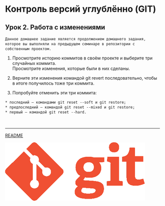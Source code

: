 # Контроль версий углублённо (GIT)
## Урок 2. Работа с изменениями

```
Данное домашнее задание является продолжением домашнего задания, 
которое вы выполняли на предыдущем семинаре в репозитории с собственным проектом.
```

1. Просмотрите историю коммитов в своём проекте и выберите три случайных коммита. <br> Просмотрите изменения, которые были в них сделаны.

2. Верните эти изменения командой git revert последовательно, чтобы в итоге получилось тоже три коммита.

3. Попробуйте отменить эти три коммита:
```
* последний — командами git reset --soft и git restore;
* предпоследний — командой git reset --mixed и git restore;
* первый — командой git reset --hard.

```

<br><hr>
[README](../README.md)

![](../img/Git-Logo-1788C-min.png)

<br> <br> 
